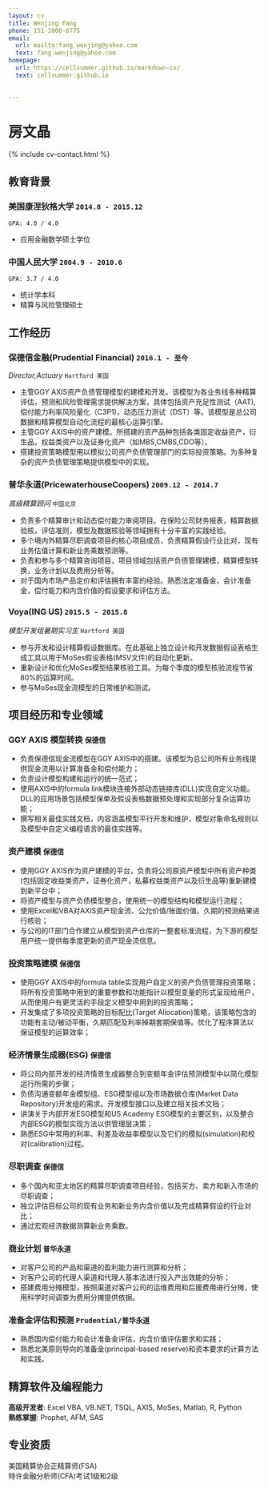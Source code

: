 ```yaml
---
layout: cv
title: Wenjing Fang
phone: 151-2000-6775
email:
  url: mailto:fang.wenjing@yahoo.com
  text: fang.wenjing@yahoo.com
homepage:
  url: https://cellsummer.github.io/markdown-cv/
  text: cellsummer.github.io

  
---
```


# **房文晶**

<!--
include contact information from the front matter
Supported arguments:
    - homepage: url, text
    - phone
    - email
-->

{% include cv-contact.html %}

## 教育背景

### **美国康涅狄格大学** `2014.8 - 2015.12`
```
GPA: 4.0 / 4.0
```
- 应用金融数学硕士学位

### **中国人民大学** `2004.9 - 2010.6 `

```
GPA: 3.7 / 4.0
```
- 统计学本科
- 精算与风险管理硕士

## 工作经历

### **保德信金融(Prudential Financial)** `2016.1 - 至今  `&nbsp;

_Director,Actuary_ `Hartford 美国 ` <br>
- 主管GGY AXIS资产负债管理模型的建模和开发。该模型为各业务线多种精算评估，预测和风险管理需求提供解决方案，具体包括资产充足性测试（AAT), 偿付能力利率风险量化（C3P1)，动态压力测试（DST）等。该模型是总公司数据和精算模型自动化流程的最核心运算引擎。<br>
- 主管GGY AXIS中的资产建模。所搭建的资产品种包括各类固定收益资产，衍生品，权益类资产以及证券化资产（如MBS,CMBS,CDO等）。<br>
- 搭建投资策略模型用以模拟公司资产负债管理部门的实际投资策略。为多种复杂的资产负债管理策略提供模型中的实现。<br>

### **普华永道(PricewaterhouseCoopers)** `2009.12 - 2014.7  `&nbsp;

_高级精算顾问_ `中国北京  `<br> 
- 负责多个精算审计和动态偿付能力审阅项目。在保险公司财务报表，精算数据验核，评估准则，模型及数据核验等领域拥有十分丰富的实践经验。
- 多个境内外精算尽职调查项目的核心项目成员，负责精算假设行业比对，现有业务估值计算和新业务乘数预测等。
- 负责和参与多个精算咨询项目，项目领域包括资产负债管理建模，精算模型转换，业务计划以及费用分析等。
- 对于国内市场产品定价和评估拥有丰富的经验。熟悉法定准备金，会计准备金，偿付能力和内含价值的假设要求和评估方法。

### **Voya(ING US)** `2015.5 - 2015.8  `

_模型开发组暑期实习生_ `Hartford 美国  `<br> 
- 参与开发和设计精算假设数据库。在此基础上独立设计和开发数据假设表格生成工具以用于MoSes假设表格(MSV文件)的自动化更新。
- 重新设计和优化MoSes模型结果核验工具。为每个季度的模型核验流程节省80%的运算时间。
- 参与MoSes现金流模型的日常维护和测试。

## 项目经历和专业领域

### **GGY AXIS 模型转换** `保德信  `
- 负责保德信现金流模型在GGY AXIS中的搭建。该模型为总公司所有业务线提供现金流用以计算准备金和偿付能力；
- 负责设计模型构建和运行的统一范式；
- 使用AXIS中的formula link模块连接外部动态链接库(DLL)实现自定义功能。DLL的应用场景包括模型保单及假设表格数据预处理和实现部分复杂运算功能；
- 撰写相关最佳实践文档，内容涵盖模型平行开发和维护，模型对象命名规则以及模型中自定义编程语言的最佳实践等。

### **资产建模** `保德信  `
- 使用GGY AXIS作为资产建模的平台，负责将公司原资产模型中所有资产种类(包括固定收益类资产，证券化资产，私募权益类资产以及衍生品等)重新建模到新平台中；
- 将资产模型与资产负债模型整合，使用统一的模型结构和模型运行流程；
- 使用Excel和VBA对AXIS资产现金流、公允价值/账面价值、久期的预测结果进行核验；
- 与公司的IT部门合作建立从模型到资产仓库的一整套标准流程，为下游的模型用户统一提供每季度更新的资产现金流信息。

### **投资策略建模** `保德信  `
- 使用GGY AXIS中的formula table实现用户自定义的资产负债管理投资策略；将所有投资策略中用到的重要参数和功能指针以模型变量的形式呈现给用户，从而使用户有更灵活的手段定义模型中用到的投资策略；
- 开发集成了多项投资策略的目标配比(Target Allocation)策略，该策略包含的功能有主动/被动平衡，久期匹配及利率掉期套期保值等。优化了程序算法以保证模型的运算效率；

### **经济情景生成器(ESG)** `保德信  `
- 将公司内部开发的经济情景生成器整合到变额年金评估预测模型中以简化模型运行所需的步骤；
- 负债沟通变额年金模型组、ESG模型组以及市场数据仓库(Market Data Repository)开发组的需求。开发模型接口以及建立相关技术文档；
- 讲演关于内部开发ESG模型和US Academy ESG模型的主要区别，以及整合内部ESG的模型实现方法以供管理层决策；
- 熟悉ESG中常用的利率、利差及收益率模型以及它们的模拟(simulation)和校对(calibration)过程。

### **尽职调查** `保德信  `
- 多个国内和亚太地区的精算尽职调查项目经验，包括买方、卖方和新入市场的尽职调查；
- 独立评估目标公司的现有业务和新业务内含价值以及完成精算假设的行业对比；
- 通过宏观经济数据测算新业务乘数。

### **商业计划** `普华永道  `
- 对客户公司的产品和渠道的盈利能力进行测算和分析；
- 对客户公司的代理人渠道和代理人基本法进行投入产出效能的分析；
- 搭建费用分摊模型，按照渠道对客户公司的运维费用和后援费用进行分摊，使用科学时间调查为费用分摊提供依据。

### **准备金评估和预测** `Prudential/普华永道  `
- 熟悉国内偿付能力和会计准备金评估，内含价值评估要求和实践；
- 熟悉北美原则导向的准备金(principal-based reserve)和资本要求的计算方法和实践。


## 精算软件及编程能力

**高级开发者**: Excel VBA, VB.NET, TSQL, AXIS, MoSes, Matlab, R, Python<br>
**熟练掌握**: Prophet, AFM, SAS

## 专业资质
美国精算协会正精算师(FSA)<br>
特许金融分析师(CFA)考试1级和2级

<!-- ### Footer

Last updated: 3/30/2020 -->
